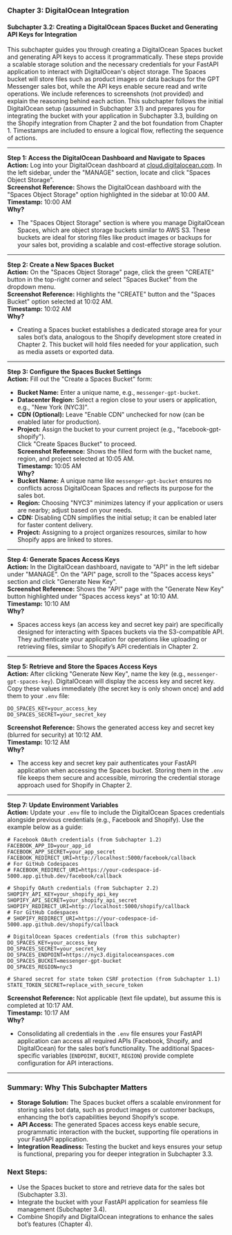 ### Chapter 3: DigitalOcean Integration
#### Subchapter 3.2: Creating a DigitalOcean Spaces Bucket and Generating API Keys for Integration

This subchapter guides you through creating a DigitalOcean Spaces bucket and generating API keys to access it programmatically. These steps provide a scalable storage solution and the necessary credentials for your FastAPI application to interact with DigitalOcean's object storage. The Spaces bucket will store files such as product images or data backups for the GPT Messenger sales bot, while the API keys enable secure read and write operations. We include references to screenshots (not provided) and explain the reasoning behind each action. This subchapter follows the initial DigitalOcean setup (assumed in Subchapter 3.1) and prepares you for integrating the bucket with your application in Subchapter 3.3, building on the Shopify integration from Chapter 2 and the bot foundation from Chapter 1. Timestamps are included to ensure a logical flow, reflecting the sequence of actions.

---

**Step 1: Access the DigitalOcean Dashboard and Navigate to Spaces**  
**Action:** Log into your DigitalOcean dashboard at [cloud.digitalocean.com](https://cloud.digitalocean.com). In the left sidebar, under the "MANAGE" section, locate and click "Spaces Object Storage".  
**Screenshot Reference:** Shows the DigitalOcean dashboard with the "Spaces Object Storage" option highlighted in the sidebar at 10:00 AM.  
**Timestamp:** 10:00 AM  
**Why?**  
- The "Spaces Object Storage" section is where you manage DigitalOcean Spaces, which are object storage buckets similar to AWS S3. These buckets are ideal for storing files like product images or backups for your sales bot, providing a scalable and cost-effective storage solution.

---

**Step 2: Create a New Spaces Bucket**  
**Action:** On the "Spaces Object Storage" page, click the green "CREATE" button in the top-right corner and select "Spaces Bucket" from the dropdown menu.  
**Screenshot Reference:** Highlights the "CREATE" button and the "Spaces Bucket" option selected at 10:02 AM.  
**Timestamp:** 10:02 AM  
**Why?**  
- Creating a Spaces bucket establishes a dedicated storage area for your sales bot’s data, analogous to the Shopify development store created in Chapter 2. This bucket will hold files needed for your application, such as media assets or exported data.

---

**Step 3: Configure the Spaces Bucket Settings**  
**Action:** Fill out the "Create a Spaces Bucket" form:  
- **Bucket Name:** Enter a unique name, e.g., `messenger-gpt-bucket`.  
- **Datacenter Region:** Select a region close to your users or application, e.g., "New York (NYC3)".  
- **CDN (Optional):** Leave "Enable CDN" unchecked for now (can be enabled later for production).  
- **Project:** Assign the bucket to your current project (e.g., "facebook-gpt-shopify").  
Click "Create Spaces Bucket" to proceed.  
**Screenshot Reference:** Shows the filled form with the bucket name, region, and project selected at 10:05 AM.  
**Timestamp:** 10:05 AM  
**Why?**  
- **Bucket Name:** A unique name like `messenger-gpt-bucket` ensures no conflicts across DigitalOcean Spaces and reflects its purpose for the sales bot.  
- **Region:** Choosing "NYC3" minimizes latency if your application or users are nearby; adjust based on your needs.  
- **CDN:** Disabling CDN simplifies the initial setup; it can be enabled later for faster content delivery.  
- **Project:** Assigning to a project organizes resources, similar to how Shopify apps are linked to stores.

---

**Step 4: Generate Spaces Access Keys**  
**Action:** In the DigitalOcean dashboard, navigate to "API" in the left sidebar under "MANAGE". On the "API" page, scroll to the "Spaces access keys" section and click "Generate New Key".  
**Screenshot Reference:** Shows the "API" page with the "Generate New Key" button highlighted under "Spaces access keys" at 10:10 AM.  
**Timestamp:** 10:10 AM  
**Why?**  
- Spaces access keys (an access key and secret key pair) are specifically designed for interacting with Spaces buckets via the S3-compatible API. They authenticate your application for operations like uploading or retrieving files, similar to Shopify’s API credentials in Chapter 2.

---

**Step 5: Retrieve and Store the Spaces Access Keys**  
**Action:** After clicking "Generate New Key", name the key (e.g., `messenger-gpt-spaces-key`). DigitalOcean will display the access key and secret key. Copy these values immediately (the secret key is only shown once) and add them to your `.env` file:  
```
DO_SPACES_KEY=your_access_key
DO_SPACES_SECRET=your_secret_key
```  
**Screenshot Reference:** Shows the generated access key and secret key (blurred for security) at 10:12 AM.  
**Timestamp:** 10:12 AM  
**Why?**  
- The access key and secret key pair authenticates your FastAPI application when accessing the Spaces bucket. Storing them in the `.env` file keeps them secure and accessible, mirroring the credential storage approach used for Shopify in Chapter 2.

---

**Step 7: Update Environment Variables**  
**Action:** Update your `.env` file to include the DigitalOcean Spaces credentials alongside previous credentials (e.g., Facebook and Shopify). Use the example below as a guide:  
```
# Facebook OAuth credentials (from Subchapter 1.2)
FACEBOOK_APP_ID=your_app_id
FACEBOOK_APP_SECRET=your_app_secret
FACEBOOK_REDIRECT_URI=http://localhost:5000/facebook/callback
# For GitHub Codespaces
# FACEBOOK_REDIRECT_URI=https://your-codespace-id-5000.app.github.dev/facebook/callback

# Shopify OAuth credentials (from Subchapter 2.2)
SHOPIFY_API_KEY=your_shopify_api_key
SHOPIFY_API_SECRET=your_shopify_api_secret
SHOPIFY_REDIRECT_URI=http://localhost:5000/shopify/callback
# For GitHub Codespaces
# SHOPIFY_REDIRECT_URI=https://your-codespace-id-5000.app.github.dev/shopify/callback

# DigitalOcean Spaces credentials (from this subchapter)
DO_SPACES_KEY=your_access_key
DO_SPACES_SECRET=your_secret_key
DO_SPACES_ENDPOINT=https://nyc3.digitaloceanspaces.com
DO_SPACES_BUCKET=messenger-gpt-bucket
DO_SPACES_REGION=nyc3

# Shared secret for state token CSRF protection (from Subchapter 1.1)
STATE_TOKEN_SECRET=replace_with_secure_token
```  
**Screenshot Reference:** Not applicable (text file update), but assume this is completed at 10:17 AM.  
**Timestamp:** 10:17 AM  
**Why?**  
- Consolidating all credentials in the `.env` file ensures your FastAPI application can access all required APIs (Facebook, Shopify, and DigitalOcean) for the sales bot’s functionality. The additional Spaces-specific variables (`ENDPOINT`, `BUCKET`, `REGION`) provide complete configuration for API interactions.

---

### Summary: Why This Subchapter Matters
- **Storage Solution:** The Spaces bucket offers a scalable environment for storing sales bot data, such as product images or customer backups, enhancing the bot’s capabilities beyond Shopify’s scope.  
- **API Access:** The generated Spaces access keys enable secure, programmatic interaction with the bucket, supporting file operations in your FastAPI application.  
- **Integration Readiness:** Testing the bucket and keys ensures your setup is functional, preparing you for deeper integration in Subchapter 3.3.

### Next Steps:
- Use the Spaces bucket to store and retrieve data for the sales bot (Subchapter 3.3).  
- Integrate the bucket with your FastAPI application for seamless file management (Subchapter 3.4).  
- Combine Shopify and DigitalOcean integrations to enhance the sales bot’s features (Chapter 4).